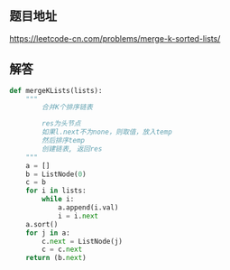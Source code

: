 ## 题目地址
https://leetcode-cn.com/problems/merge-k-sorted-lists/

## 解答
```py
def mergeKLists(lists):
    """
        合并K个排序链表

        res为头节点
        如果l.next不为none，则取值，放入temp
        然后排序temp
        创建链表, 返回res
    """
    a = []
    b = ListNode(0)
    c = b
    for i in lists:
        while i:
            a.append(i.val)
            i = i.next
    a.sort()
    for j in a:
        c.next = ListNode(j)
        c = c.next
    return (b.next)
```